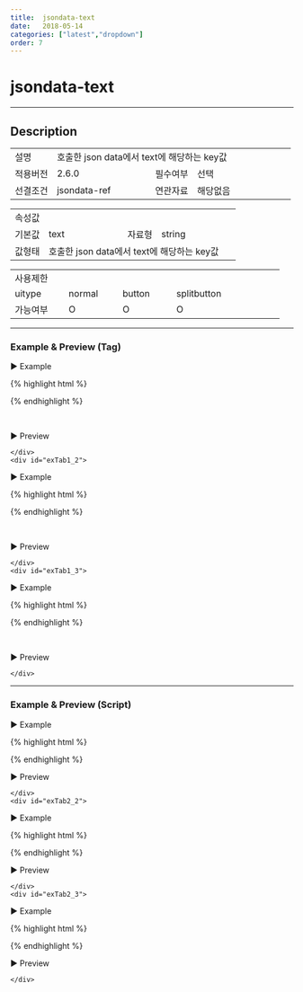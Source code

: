 ```yaml
---
title:  jsondata-text
date:   2018-05-14
categories: ["latest","dropdown"]
order: 7
---
```


jsondata-text
===

---

## Description

<table style="width:100%">
    <colgroup>
        <col width="15%"/>
        <col width="35%"/>
        <col width="15%"/>
        <col width="35%"/>
    </colgroup>
    <tr>
        <td class="tdTitle">설명</td>
        <td colspan="3">호출한 json data에서 text에 해당하는 key값</td>
    </tr>
    <tr>
        <td class="tdTitle">적용버전</td>
        <td>2.6.0</td>
        <td class="tdTitle">필수여부</td>
        <td>선택</td>
    </tr>
    <tr>
        <td class="tdTitle">선결조건</td>
        <td>jsondata-ref</td>
        <td class="tdTitle">연관자료</td>
        <td>해당없음</td>
    </tr>
</table>
<table style="width:100%">
    <colgroup>
        <col width="15%"/>
        <col width="35%"/>
        <col width="15%"/>
        <col width="35%"/>
    </colgroup>
    <tr>
        <td class="tdTitle tdBg" colspan="4">속성값</td>
    </tr>
    <tr>
        <td class="tdTitle">기본값</td>
        <td>text</td>
        <td class="tdTitle">자료형</td>
        <td>string</td>
    </tr>
    <tr>
        <td class="tdTitle">값형태</td>
        <td colspan="3">호출한 json data에서 text에 해당하는 key값</td>
    </tr>
</table>
<table style="width:100%">
    <colgroup>
        <col width="20%"/>
        <col width="20%"/>
        <col width="20%"/>
        <col width="20%"/>
        <col width="20%"/>
    </colgroup>
    <tr>
        <td class="tdTitle tdBg" colspan="5">사용제한</td>
    </tr>
    <tr>
        <td>uitype</td>
        <td class="tdCenter">normal</td>
        <td class="tdCenter">button</td>
        <td class="tdCenter">splitbutton</td>
        <td></td>
    </tr>
    <tr>
        <td>가능여부</td>
        <td class="tdBlue tdCenter">O</td>
        <td class="tdBlue tdCenter">O</td>
        <td class="tdBlue tdCenter">O</td>
        <td></td>
    </tr>
</table>

---
### Example & Preview (Tag)

<script>
    var jsondata = [
        {id : '1', pid : '-1', textKey : 'input'},
        {id : '1_1', pid : '1', textKey : 'text'},
        {id : '1_2', pid : '1', textKey : 'password'},
        {id : '1_1_1', pid : '1_1', textKey : 'init'},
        {id : '2', pid : '-1', textKey : 'picker'},
        {id : '3', pid : '-1', textKey : 'radio'},
        {id : '4', pid : '-1', textKey : 'select'}
    ];
</script>

<sbux-tabs id="exTab1" name="exTab1" uitype="normal" title-target-id-array="exTab1_1^exTab1_2^exTab1_3" title-text-array="normal(변동형)^button(변동형)^splitbutton(변동형)" is-scrollable="false">
</sbux-tabs>
<div class="tab-content">
    <div id="exTab1_1">

▶ Example

{% highlight html %}
<script>
    var jsondata = [
        {id : '1', pid : '-1', textKey : 'input'},
        {id : '1_1', pid : '1', textKey : 'text'},
        {id : '1_2', pid : '1', textKey : 'password'},
        {id : '1_1_1', pid : '1_1', textKey : 'init'},
        {id : '2', pid : '-1', textKey : 'picker'},
        {id : '3', pid : '-1', textKey : 'radio'},
        {id : '4', pid : '-1', textKey : 'select'}
    ];
</script>
<sbux-dropdown id="sbIdx1_1" name="sbTagNm1_1" uitype="normal" jsondata-ref="jsondata" text="SBUx normal dropdown" jsondata-text="textKey"></sbux-dropdown>
{% endhighlight %}


<br>

▶ Preview 

<sbux-dropdown id="sbIdx1_1" name="sbTagNm1_1" uitype="normal" jsondata-ref="jsondata" text="SBUx normal dropdown" jsondata-text="textKey"></sbux-dropdown>

    </div>
    <div id="exTab1_2">

▶ Example

{% highlight html %}
<script>
    var jsondata = [
        {id : '1', pid : '-1', textKey : 'input'},
        {id : '1_1', pid : '1', textKey : 'text'},
        {id : '1_2', pid : '1', textKey : 'password'},
        {id : '1_1_1', pid : '1_1', textKey : 'init'},
        {id : '2', pid : '-1', textKey : 'picker'},
        {id : '3', pid : '-1', textKey : 'radio'},
        {id : '4', pid : '-1', textKey : 'select'}
    ];
</script>
<sbux-dropdown id="sbIdx1_2" name="sbTagNm1_2" uitype="button" jsondata-ref="jsondata" text="SBUx button dropdown" jsondata-text="textKey"></sbux-dropdown>
{% endhighlight %}


<br>

▶ Preview 

<sbux-dropdown id="sbIdx1_2" name="sbTagNm1_2" uitype="button" jsondata-ref="jsondata" text="SBUx button dropdown" jsondata-text="textKey"></sbux-dropdown>

    </div>
    <div id="exTab1_3">

▶ Example

{% highlight html %}
<script>
    var jsondata = [
        {id : '1', pid : '-1', textKey : 'input'},
        {id : '1_1', pid : '1', textKey : 'text'},
        {id : '1_2', pid : '1', textKey : 'password'},
        {id : '1_1_1', pid : '1_1', textKey : 'init'},
        {id : '2', pid : '-1', textKey : 'picker'},
        {id : '3', pid : '-1', textKey : 'radio'},
        {id : '4', pid : '-1', textKey : 'select'}
    ];
</script>
<sbux-dropdown id="sbIdx1_3" name="sbTagNm1_3" uitype="splitbutton" jsondata-ref="jsondata" text="SBUx splitbutton dropdown" jsondata-text="textKey"></sbux-dropdown>
{% endhighlight %}


<br>

▶ Preview 

<sbux-dropdown id="sbIdx1_3" name="sbTagNm1_3" uitype="splitbutton" jsondata-ref="jsondata" text="SBUx splitbutton dropdown" jsondata-text="textKey"></sbux-dropdown>

    </div>
</div>

---
### Example & Preview (Script)

<sbux-tabs id="exTab2" name="exTab2" uitype="normal" title-target-id-array="exTab2_1^exTab2_2^exTab2_3" title-text-array="normal(변동형)^button(변동형)^splitbutton(변동형)" is-scrollable="false">
</sbux-tabs>
<div class="tab-content">
    <div id="exTab2_1">

▶ Example

{% highlight html %}
<div id="sbArea2_1"></div>
<script>
    var jsondata = [
        {id : '1', pid : '-1', textKey : 'input'},
        {id : '1_1', pid : '1', textKey : 'text'},
        {id : '1_2', pid : '1', textKey : 'password'},
        {id : '1_1_1', pid : '1_1', textKey : 'init'},
        {id : '2', pid : '-1', textKey : 'picker'},
        {id : '3', pid : '-1', textKey : 'radio'},
        {id : '4', pid : '-1', textKey : 'select'}
    ];
    $(document).ready(function(){
        $('#sbArea2_1').sbDropdown({
            name : 'sbScriptNm2_1',
            uitype : 'normal',
            jsondataRef : 'jsondata',
            text : 'SBUx normal dropdown',
            jsondataText : 'textKey'
        });
    }); 
</script>
{% endhighlight %}

<br>

▶ Preview 

<div id="sbArea2_1"></div>
<script>
    $(document).ready(function(){
        $('#sbArea2_1').sbDropdown({
            name : 'sbScriptNm2_1',
            uitype : 'normal',
            jsondataRef : 'jsondata',
            text : 'SBUx normal dropdown',
            jsondataText : 'textKey'
        });
    }); 
</script>

    </div>
    <div id="exTab2_2">

▶ Example

{% highlight html %}
<div id="sbArea2_2"></div>
<script>
    var jsondata = [
        {id : '1', pid : '-1', textKey : 'input'},
        {id : '1_1', pid : '1', textKey : 'text'},
        {id : '1_2', pid : '1', textKey : 'password'},
        {id : '1_1_1', pid : '1_1', textKey : 'init'},
        {id : '2', pid : '-1', textKey : 'picker'},
        {id : '3', pid : '-1', textKey : 'radio'},
        {id : '4', pid : '-1', textKey : 'select'}
    ];
    $(document).ready(function(){
        $('#sbArea2_2').sbDropdown({
            name : 'sbScriptNm2_2',
            uitype : 'button',
            jsondataRef : 'jsondata',
            text : 'SBUx button dropdown',
            jsondataText : 'textKey'
        });
    }); 
</script>
{% endhighlight %}

<br>

▶ Preview 

<div id="sbArea2_2"></div>
<script>
    $(document).ready(function(){
        $('#sbArea2_2').sbDropdown({
            name : 'sbScriptNm2_2',
            uitype : 'button',
            jsondataRef : 'jsondata',
            text : 'SBUx button dropdown',
            jsondataText : 'textKey'
        });
    }); 
</script>

    </div>
    <div id="exTab2_3">

▶ Example

{% highlight html %}
<div id="sbArea2_3"></div>
<script>
    var jsondata = [
        {id : '1', pid : '-1', textKey : 'input'},
        {id : '1_1', pid : '1', textKey : 'text'},
        {id : '1_2', pid : '1', textKey : 'password'},
        {id : '1_1_1', pid : '1_1', textKey : 'init'},
        {id : '2', pid : '-1', textKey : 'picker'},
        {id : '3', pid : '-1', textKey : 'radio'},
        {id : '4', pid : '-1', textKey : 'select'}
    ];
    $(document).ready(function(){
        $('#sbArea2_3').sbDropdown({
            name : 'sbScriptNm2_3',
            uitype : 'splitbutton',
            jsondataRef : 'jsondata',
            text : 'SBUx splitbutton dropdown',
            jsondataText : 'textKey'
        });
    }); 
</script>
{% endhighlight %}

<br>

▶ Preview 

<div id="sbArea2_3"></div>
<script>
    $(document).ready(function(){
        $('#sbArea2_3').sbDropdown({
            name : 'sbScriptNm2_3',
            uitype : 'splitbutton',
            jsondataRef : 'jsondata',
            text : 'SBUx splitbutton dropdown',
            jsondataText : 'textKey'
        });
    }); 
</script>

    </div>
</div>